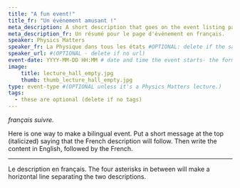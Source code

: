 ```yaml
---
title: "A fun event!"
title_fr: "Un événement amusant !"
meta_description: A short description that goes on the event listing page. It should be 1-2 sentences long.
meta_description_fr: Un résumé pour le page d'événement en français.
speaker: Physics Matters
speaker_fr: La Physique dans tous les états #OPTIONAL: delete if the same in French/English
speaker_url: #(OPTIONAL - delete if no url)
event-date: YYYY-MM-DD HH:MM # date and time the event starts- the format is important!
image:
    title: lecture_hall_empty.jpg
    thumb: thumb_lecture_hall_empty.jpg
type: event-type #(OPTIONAL unless it's a Physics Matters lecture.)
tags:
  - these are optional (delete if no tags)
---
```

*français suivre.*

Here is one way to make a bilingual event. Put a short message at the top (italicized) saying that the French description will follow. Then write the content in English, followed by the French.

****  

Le description en français. The four asterisks in between will make a horizontal line separating the two descriptions.
